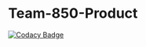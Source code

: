 # Team-850-Product

[![Codacy Badge](https://api.codacy.com/project/badge/Grade/d51ddc612004462a96033510944323c3)](https://app.codacy.com/gh/BuildForSDGCohort2/Team-850-Product?utm_source=github.com&utm_medium=referral&utm_content=BuildForSDGCohort2/Team-850-Product&utm_campaign=Badge_Grade_Settings)
